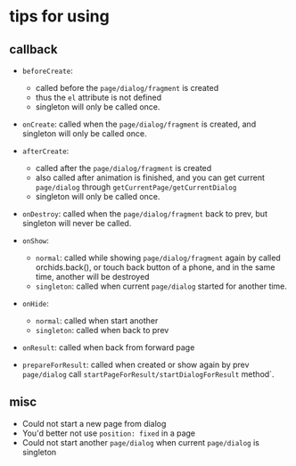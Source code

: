 # tips for using

## callback

* `beforeCreate`: 
    - called before the `page/dialog/fragment` is created
    - thus the `el` attribute is not defined
    - singleton will only be called once.

* `onCreate`: called when the `page/dialog/fragment` is created, and singleton will only be called once.

* `afterCreate`: 
    - called after the `page/dialog/fragment` is created
    - also called after animation is finished, and you can get current `page/dialog` through `getCurrentPage/getCurrentDialog`
    - singleton will only be called once.

* `onDestroy`: called when the `page/dialog/fragment` back to prev, but singleton will never be called.

* `onShow`:
    - `normal`: called while showing `page/dialog/fragment` again by called orchids.back(), or touch back button of a phone, and in the same time, another will be destroyed
    - `singleton`: called when current `page/dialog` started for another time.

* `onHide`:
    - `normal`: called when start another
    - `singleton`: called when back to prev

* `onResult`: called when back from forward page

* `prepareForResult`: called when created or show again by prev `page/dialog` call `startPageForResult/startDialogForResult` method`.

## misc

* Could not start a new page from dialog
* You'd better not use `position: fixed` in a page
* Could not start another `page/dialog` when current `page/dialog` is singleton
